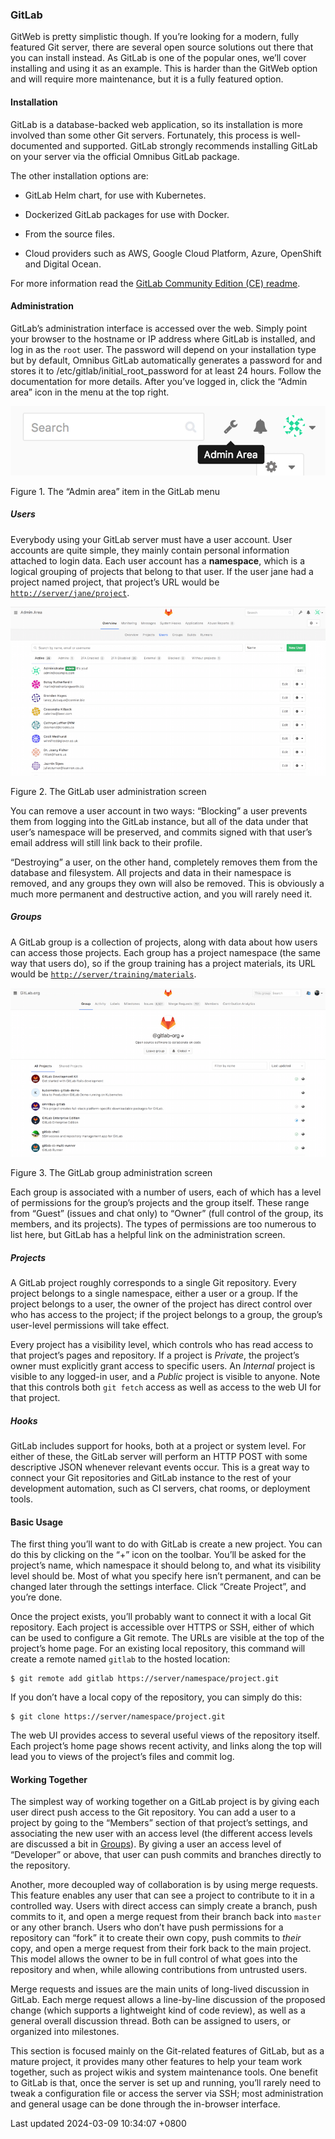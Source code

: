 ### GitLab

GitWeb is pretty simplistic though. If you’re looking for a modern,
fully featured Git server, there are several open source solutions out
there that you can install instead. As GitLab is one of the popular
ones, we’ll cover installing and using it as an example. This is harder
than the GitWeb option and will require more maintenance, but it is a
fully featured option.

#### Installation

GitLab is a database-backed web application, so its installation is more
involved than some other Git servers. Fortunately, this process is
well-documented and supported. GitLab strongly recommends installing
GitLab on your server via the official Omnibus GitLab package.

The other installation options are:

- GitLab Helm chart, for use with Kubernetes.

- Dockerized GitLab packages for use with Docker.

- From the source files.

- Cloud providers such as AWS, Google Cloud Platform, Azure, OpenShift
  and Digital Ocean.

For more information read the [GitLab Community Edition (CE)
readme](https://gitlab.com/gitlab-org/gitlab-foss/-/blob/master/README.md).

#### Administration

GitLab’s administration interface is accessed over the web. Simply point
your browser to the hostname or IP address where GitLab is installed,
and log in as the `root` user. The password will depend on your
installation type but by default, Omnibus GitLab automatically generates
a password for and stores it to /etc/gitlab/initial_root_password for at
least 24 hours. Follow the documentation for more details. After you’ve
logged in, click the “Admin area” icon in the menu at the top right.

![The “Admin area” item in the GitLab menu](../../../../images/gitlab-menu.png)

Figure 1. The “Admin area” item in the GitLab menu

##### Users

Everybody using your GitLab server must have a user account. User
accounts are quite simple, they mainly contain personal information
attached to login data. Each user account has a **namespace**, which is
a logical grouping of projects that belong to that user. If the user
jane had a project named project, that project’s URL would be
[`http://server/jane/project`](http://server/jane/project).

![The GitLab user administration screen](../../../../images/gitlab-users.png)

Figure 2. The GitLab user administration screen

You can remove a user account in two ways: “Blocking” a user prevents
them from logging into the GitLab instance, but all of the data under
that user’s namespace will be preserved, and commits signed with that
user’s email address will still link back to their profile.

“Destroying” a user, on the other hand, completely removes them from the
database and filesystem. All projects and data in their namespace is
removed, and any groups they own will also be removed. This is obviously
a much more permanent and destructive action, and you will rarely need
it.

##### Groups

A GitLab group is a collection of projects, along with data about how
users can access those projects. Each group has a project namespace (the
same way that users do), so if the group training has a project
materials, its URL would be
[`http://server/training/materials`](http://server/training/materials).

![The GitLab group administration screen](../../../../images/gitlab-groups.png)

Figure 3. The GitLab group administration screen

Each group is associated with a number of users, each of which has a
level of permissions for the group’s projects and the group itself.
These range from “Guest” (issues and chat only) to “Owner” (full control
of the group, its members, and its projects). The types of permissions
are too numerous to list here, but GitLab has a helpful link on the
administration screen.

##### Projects

A GitLab project roughly corresponds to a single Git repository. Every
project belongs to a single namespace, either a user or a group. If the
project belongs to a user, the owner of the project has direct control
over who has access to the project; if the project belongs to a group,
the group’s user-level permissions will take effect.

Every project has a visibility level, which controls who has read access
to that project’s pages and repository. If a project is *Private*, the
project’s owner must explicitly grant access to specific users. An
*Internal* project is visible to any logged-in user, and a *Public*
project is visible to anyone. Note that this controls both `git fetch`
access as well as access to the web UI for that project.

##### Hooks

GitLab includes support for hooks, both at a project or system level.
For either of these, the GitLab server will perform an HTTP POST with
some descriptive JSON whenever relevant events occur. This is a great
way to connect your Git repositories and GitLab instance to the rest of
your development automation, such as CI servers, chat rooms, or
deployment tools.

#### Basic Usage

The first thing you’ll want to do with GitLab is create a new project.
You can do this by clicking on the “+” icon on the toolbar. You’ll be
asked for the project’s name, which namespace it should belong to, and
what its visibility level should be. Most of what you specify here isn’t
permanent, and can be changed later through the settings interface.
Click “Create Project”, and you’re done.

Once the project exists, you’ll probably want to connect it with a local
Git repository. Each project is accessible over HTTPS or SSH, either of
which can be used to configure a Git remote. The URLs are visible at the
top of the project’s home page. For an existing local repository, this
command will create a remote named `gitlab` to the hosted location:

```shell
$ git remote add gitlab https://server/namespace/project.git
```

If you don’t have a local copy of the repository, you can simply do
this:

```shell
$ git clone https://server/namespace/project.git
```

The web UI provides access to several useful views of the repository
itself. Each project’s home page shows recent activity, and links along
the top will lead you to views of the project’s files and commit log.

#### Working Together

The simplest way of working together on a GitLab project is by giving
each user direct push access to the Git repository. You can add a user
to a project by going to the “Members” section of that project’s
settings, and associating the new user with an access level (the
different access levels are discussed a bit in
[Groups](#_gitlab_groups_section)). By giving a user an access level of
“Developer” or above, that user can push commits and branches directly
to the repository.

Another, more decoupled way of collaboration is by using merge requests.
This feature enables any user that can see a project to contribute to it
in a controlled way. Users with direct access can simply create a
branch, push commits to it, and open a merge request from their branch
back into `master` or any other branch. Users who don’t have push
permissions for a repository can “fork” it to create their own copy,
push commits to *their* copy, and open a merge request from their fork
back to the main project. This model allows the owner to be in full
control of what goes into the repository and when, while allowing
contributions from untrusted users.

Merge requests and issues are the main units of long-lived discussion in
GitLab. Each merge request allows a line-by-line discussion of the
proposed change (which supports a lightweight kind of code review), as
well as a general overall discussion thread. Both can be assigned to
users, or organized into milestones.

This section is focused mainly on the Git-related features of GitLab,
but as a mature project, it provides many other features to help your
team work together, such as project wikis and system maintenance tools.
One benefit to GitLab is that, once the server is set up and running,
you’ll rarely need to tweak a configuration file or access the server
via SSH; most administration and general usage can be done through the
in-browser interface.

Last updated 2024-03-09 10:34:07 +0800
